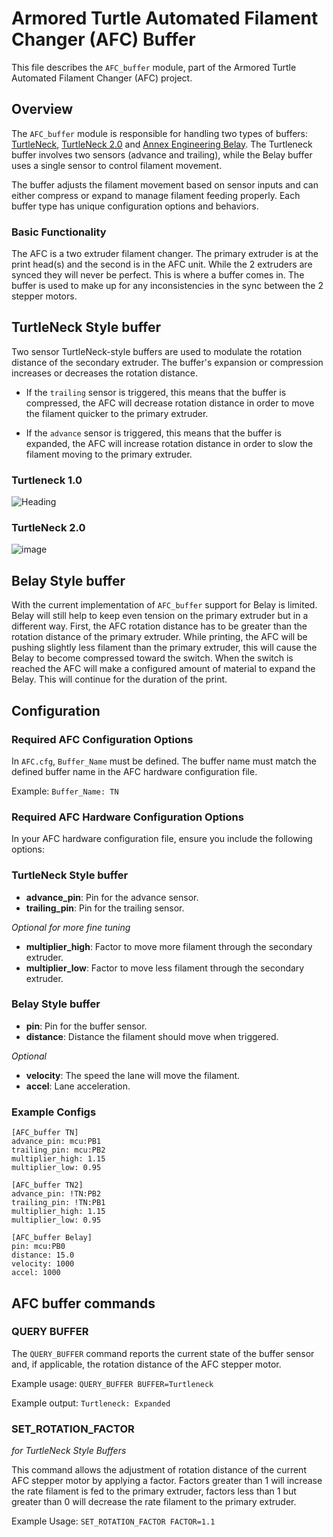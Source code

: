# Armored Turtle Automated Filament Changer (AFC) Buffer

This file describes the `AFC_buffer` module, part of the Armored Turtle Automated Filament Changer (AFC) project.

## Overview

The `AFC_buffer` module is responsible for handling two types of buffers: [TurtleNeck](https://github.com/ArmoredTurtle/TurtleNeck), [TurtleNeck 2.0](https://github.com/ArmoredTurtle/TurtleNeck2.0) and [Annex Engineering Belay](https://github.com/Annex-Engineering/Belay). The Turtleneck buffer involves two sensors (advance and trailing), while the Belay buffer uses a single sensor to control filament movement.

The buffer adjusts the filament movement based on sensor inputs and can either compress or expand to manage filament feeding properly. Each buffer type has unique configuration options and behaviors.

### Basic Functionality

The AFC is a two extruder filament changer. The primary extruder is at the print head(s) and the second is in the AFC unit. While the 2 extruders are synced they will never be perfect. This is where a buffer comes in. The buffer is used to make up for any inconsistencies in the sync between the 2 stepper motors.

## TurtleNeck Style buffer

Two sensor TurtleNeck-style buffers are used to modulate the rotation distance of the secondary extruder. The buffer's expansion or compression increases or decreases the rotation distance. 

* If the `trailing` sensor is triggered, this means that the buffer is compressed, the AFC will decrease rotation distance in order to move the filament quicker to the primary extruder. 

* If the `advance` sensor is triggered, this means that the buffer is expanded, the AFC will increase rotation distance in order to slow the filament moving to the primary extruder.

### Turtleneck 1.0

![Heading](https://github.com/user-attachments/assets/c5b6faa9-e110-4e4d-a5d5-b909daad857a)


### TurtleNeck 2.0

![image](https://github.com/user-attachments/assets/3feba749-e228-4dd4-b6bc-bc3089d14dce)

## Belay Style buffer

With the current implementation of `AFC_buffer` support for Belay is limited. Belay will still help to keep even tension on the primary extruder but in a different way. First, the AFC rotation distance has to be greater than the rotation distance of the primary extruder. While printing, the AFC will be pushing slightly less filament than the primary extruder, this will cause the Belay to become compressed toward the switch. When the switch is reached the AFC will make a configured amount of material to expand the Belay. This will continue for the duration of the print.

## Configuration

### Required AFC Configuration Options

In `AFC.cfg`, `Buffer_Name` must be defined. The buffer name must match the defined buffer name in the AFC hardware configuration file.

Example:
`Buffer_Name: TN`

### Required AFC Hardware Configuration Options

In your AFC hardware configuration file, ensure you include the following options:

### TurtleNeck Style buffer

- **advance_pin**: Pin for the advance sensor.
- **trailing_pin**: Pin for the trailing sensor.

_Optional for more fine tuning_
- **multiplier_high**: Factor to move more filament through the secondary extruder.
- **multiplier_low**: Factor to move less filament through the secondary extruder.

### Belay Style buffer

- **pin**: Pin for the buffer sensor.
- **distance**: Distance the filament should move when triggered.

_Optional_
- **velocity**: The speed the lane will move the filament.
- **accel**: Lane acceleration.

### Example Configs

```
[AFC_buffer TN]
advance_pin: mcu:PB1
trailing_pin: mcu:PB2
multiplier_high: 1.15
multiplier_low: 0.95
```

```
[AFC_buffer TN2]
advance_pin: !TN:PB2
trailing_pin: !TN:PB1
multiplier_high: 1.15
multiplier_low: 0.95
```

```
[AFC_buffer Belay]
pin: mcu:PB0
distance: 15.0
velocity: 1000
accel: 1000
```

## AFC buffer commands

### QUERY BUFFER

The `QUERY_BUFFER` command reports the current state of the buffer sensor and, if applicable, the rotation distance of the AFC stepper motor. 

Example usage:
`QUERY_BUFFER BUFFER=Turtleneck`

Example output:
`Turtleneck: Expanded`

### SET_ROTATION_FACTOR
_for TurtleNeck Style Buffers_

This command allows the adjustment of rotation distance of the current AFC stepper motor by applying a factor. Factors greater than 1 will increase the rate filament is fed to the primary extruder, factors less than 1 but greater than 0 will decrease the rate filament to the primary extruder.

Example Usage:
`SET_ROTATION_FACTOR FACTOR=1.1`
